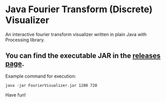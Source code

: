 # Java Fourier Transform (Discrete) Visualizer
An interactive fourier transform visualizer written in plain Java with Processing library.

## You can find the executable JAR in the [releases page](https://github.com/radqnico/fouriervisualizer/releases).

Example command for execution:

`java -jar FourierVisualizer.jar 1280 720`

Have fun!
